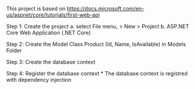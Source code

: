 ﻿This project is based on https://docs.microsoft.com/en-us/aspnet/core/tutorials/first-web-api

Step 1: Create the project
	a. select File menu, > New > Project
	b. ASP.NET Core Web Application (.NET Core) 

Step 2: Create the Model Class Product (Id, Name, IsAvailable) in Models Folder

Step 3: Create the database context

Step 4: Register the database context
	* The database context is registred with dependency injection
	